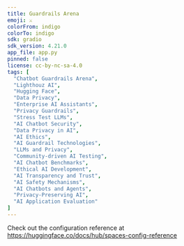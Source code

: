 ```yaml
---
title: Guardrails Arena
emoji: ⚔️
colorFrom: indigo
colorTo: indigo
sdk: gradio
sdk_version: 4.21.0
app_file: app.py
pinned: false
license: cc-by-nc-sa-4.0
tags: [
  "Chatbot Guardrails Arena",
  "Lighthouz AI",
  "Hugging Face",
  "Data Privacy",
  "Enterprise AI Assistants",
  "Privacy Guardrails",
  "Stress Test LLMs",
  "AI Chatbot Security",
  "Data Privacy in AI",
  "AI Ethics",
  "AI Guardrail Technologies",
  "LLMs and Privacy",
  "Community-driven AI Testing",
  "AI Chatbot Benchmarks",
  "Ethical AI Development",
  "AI Transparency and Trust",
  "AI Safety Mechanisms",
  "AI Chatbots and Agents",
  "Privacy-Preserving AI",
  "AI Application Evaluation"
]
---
```


Check out the configuration reference at https://huggingface.co/docs/hub/spaces-config-reference
